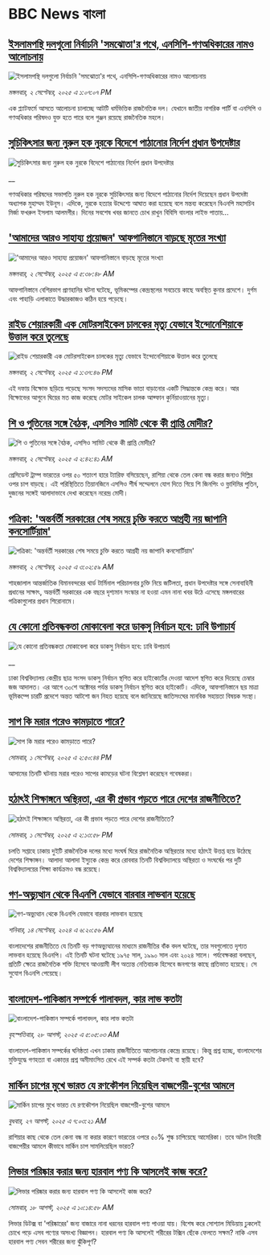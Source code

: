 # BBC News বাংলা## [ইসলামপন্থি দলগুলো নির্বাচনি 'সমঝোতা'র পথে, এনসিপি-গণঅধিকারের নামও আলোচনায়](https://www.bbc.com/bengali/articles/c5y3y31y1lyo?at_medium=RSS&at_campaign=rss?at_campaign=githubrss)![ইসলামপন্থি দলগুলো নির্বাচনি 'সমঝোতা'র পথে, এনসিপি-গণঅধিকারের নামও আলোচনায়](https://ichef.bbci.co.uk/ace/ws/240/cpsprodpb/1de8/live/84d266c0-87e4-11f0-b36e-47414de99d82.jpg)_মঙ্গলবার, ২ সেপ্টেম্বর, ২০২৫ এ ১:০৭:০৭ PM_এক প্ল্যাটফর্মে আসতে আলোচনা চালাচ্ছে আটটি ধর্মভিত্তিক রাজনৈতিক দল। যেখানে জাতীয় নাগরিক পার্টি বা এনসিপি ও গণঅধিকার পরিষদও যুক্ত হতে পারে বলে গুঞ্জন রয়েছে রাজনৈতিক মহলে।## [সুচিকিৎসার জন্য নুরুল হক নুরকে বিদেশে পাঠানোর নির্দেশ প্রধান উপদেষ্টার](https://www.bbc.co.uk/bengali/live/cm2k2l2ed0lt?at_medium=RSS&at_campaign=rss?at_campaign=githubrss)![সুচিকিৎসার জন্য নুরুল হক নুরকে বিদেশে পাঠানোর নির্দেশ প্রধান উপদেষ্টার](https://ichef.bbci.co.uk/ace/standard/240/cpsprodpb/5e3d/live/c75d4d40-8805-11f0-9cf6-cbf3e73ce2b9.jpg)__গণঅধিকার পরিষদের সভাপতি নুরুল হক নূরকে সুচিকিৎসার জন্য বিদেশে পাঠানোর নির্দেশ দিয়েছেন প্রধান উপদেষ্টা অধ্যাপক মুহাম্মদ ইউনূস। এদিকে, নুরকে হত্যার উদ্দেশ্যে আঘাত করা হয়েছে বলে মন্তব্য করেছেন বিএনপি মহাসচিব মির্জা ফখরুল ইসলাম আলমগীর। দিনের সবশেষ খবর জানতে চোখ রাখুন বিবিসি বাংলার লাইভ পাতায়...## ['আমাদের আরও সাহায্য প্রয়োজন' আফগানিস্তানে বাড়ছে মৃতের সংখ্যা](https://www.bbc.com/bengali/articles/ce3j3v90ypdo?at_medium=RSS&at_campaign=rss?at_campaign=githubrss)!['আমাদের আরও সাহায্য প্রয়োজন' আফগানিস্তানে বাড়ছে মৃতের সংখ্যা](https://ichef.bbci.co.uk/ace/ws/240/cpsprodpb/e1c6/live/06553ee0-87ac-11f0-9cf6-cbf3e73ce2b9.jpg)_মঙ্গলবার, ২ সেপ্টেম্বর, ২০২৫ এ ৫:৩৮:৪৮ AM_আফগানিস্তানে বেশিরভাগ প্রাণহানির ঘটনা ঘটেছে, ভূমিকম্পের কেন্দ্রস্থলের সবচেয়ে কাছে অবস্থিত কুনার প্রদেশে। দুর্গম এবং পাহাড়ি এলাকাতে উদ্ধারকাজও কঠিন হয়ে পড়েছে।## [রাইড শেয়ারকারী এক মোটরসাইকেল চালকের মৃত্যু যেভাবে ইন্দোনেশিয়াকে উত্তাল করে তুলেছে](https://www.bbc.com/bengali/articles/czxyxynd99eo?at_medium=RSS&at_campaign=rss?at_campaign=githubrss)![রাইড শেয়ারকারী এক মোটরসাইকেল চালকের মৃত্যু যেভাবে ইন্দোনেশিয়াকে উত্তাল করে তুলেছে](https://ichef.bbci.co.uk/ace/ws/240/cpsprodpb/8b5f/live/fd0a90f0-87d4-11f0-84c8-99de564f0440.jpg)_মঙ্গলবার, ২ সেপ্টেম্বর, ২০২৫ এ ১:৩৭:৪৬ PM_এই দফায় বিক্ষোভ ছড়িয়ে পড়েছে সংসদ সদস্যদের মাসিক ভাতা বাড়ানোর একটি সিদ্ধান্তকে কেন্দ্র করে। আর বিক্ষোভের আগুনে ঘিয়ের মত কাজ করেছে মোটর সাইকেল চালক আফ্ফান কুর্নিয়াওয়ানের মৃত্যু।## [শি ও পুতিনের সঙ্গে বৈঠক, এসসিও সামিট থেকে কী প্রাপ্তি মোদীর?](https://www.bbc.com/bengali/articles/cwy58yzl9veo?at_medium=RSS&at_campaign=rss?at_campaign=githubrss)![শি ও পুতিনের সঙ্গে বৈঠক, এসসিও সামিট থেকে কী প্রাপ্তি মোদীর?](https://ichef.bbci.co.uk/ace/ws/240/cpsprodpb/cd10/live/832fad50-8762-11f0-ac15-0be71ebd833b.jpg)_মঙ্গলবার, ২ সেপ্টেম্বর, ২০২৫ এ ২:৪২:৪১ AM_প্রেসিডেন্ট ট্রাম্প ভারতের ওপর ৫০ শতাংশ হারে ট্যারিফ বসিয়েছেন, রাশিয়া থেকে তেল কেনা বন্ধ করার জন্যও দিল্লির ওপর চাপ বাড়ছে। এই পরিস্থিতিতে তিয়ানজিনে এসসিও শীর্ষ সম্মেলনে যোগ দিতে গিয়ে শি জিনপিং ও ভ্লাদিমির পুতিন, দুজনের সঙ্গেই আলাদাভাবে দেখা করেছেন নরেন্দ্র মোদী।## [পত্রিকা: 'অন্তর্বর্তী সরকারের শেষ সময়ে চুক্তি করতে আগ্রহী নয় জাপানি কনসোর্টিয়াম'](https://www.bbc.com/bengali/articles/c2l7ljqe1q1o?at_medium=RSS&at_campaign=rss?at_campaign=githubrss)![পত্রিকা: 'অন্তর্বর্তী সরকারের শেষ সময়ে চুক্তি করতে আগ্রহী নয় জাপানি কনসোর্টিয়াম'](https://ichef.bbci.co.uk/ace/ws/240/cpsprodpb/7b07/live/b08bacb0-87a6-11f0-a3de-6d3b585b1c43.jpg)_মঙ্গলবার, ২ সেপ্টেম্বর, ২০২৫ এ ৩:০২:৫৯ AM_শাহজালাল আন্তর্জাতিক বিমানবন্দরের থার্ড টার্মিনাল পরিচালনার চুক্তি নিয়ে জটিলতা, প্রধান উপদেষ্টার সঙ্গে সেনাবাহিনী প্রধানের সাক্ষাৎ, অন্তর্বর্তী সরকারের এক বছরে দৃশ্যমান সংস্কার না হওয়া এমন নানা খবর উঠে এসেছে মঙ্গলবারের পত্রিকাগুলোর প্রধান শিরোনামে।## [যে কোনো প্রতিবন্ধকতা মোকাবেলা করে ডাকসু নির্বাচন হবে: ঢাবি উপাচার্য](https://www.bbc.co.uk/bengali/live/c4g6nyv7571t?at_medium=RSS&at_campaign=rss?at_campaign=githubrss)![যে কোনো প্রতিবন্ধকতা মোকাবেলা করে ডাকসু নির্বাচন হবে: ঢাবি উপাচার্য](https://ichef.bbci.co.uk/ace/standard/240/cpsprodpb/a840/live/0a888030-871b-11f0-8539-299a7a7c0d9c.jpg)__ঢাকা বিশ্ববিদ্যালয় কেন্দ্রীয় ছাত্র সংসদ ডাকসু নির্বাচন স্থগিত করে হাইকোর্টের দেওয়া আদেশ স্থগিত করে দিয়েছে চেম্বার জজ আদালত। এর আগে ৩০শে অক্টোবর পর্যন্ত ডাকসু নির্বাচন স্থগিত করে হাইকোর্ট। এদিকে, আফগানিস্তানে ছয় মাত্রা ভূমিকম্পে চারটি প্রদেশে অন্তত আটশো জন নিহত হয়েছে বলে জানিয়েছে জাতিসংঘের মানবিক সহায়তা বিষয়ক সংস্থা।## [সাপ কি মরার পরেও কামড়াতে পারে?](https://www.bbc.com/bengali/articles/cx297d95vevo?at_medium=RSS&at_campaign=rss?at_campaign=githubrss)![সাপ কি মরার পরেও কামড়াতে পারে?](https://ichef.bbci.co.uk/ace/ws/240/cpsprodpb/fabe/live/75f56230-8729-11f0-9ea1-07d888221746.jpg)_সোমবার, ১ সেপ্টেম্বর, ২০২৫ এ ২:৫০:৪৪ PM_আসামের তিনটি ঘটনায় মরার পরেও সাপের কামড়ের ঘটনা বিশ্লেষণ করেছেন গবেষকরা।## [হঠাৎই শিক্ষাঙ্গনে অস্থিরতা, এর কী প্রভাব পড়তে পারে দেশের রাজনীতিতে?](https://www.bbc.com/bengali/articles/czjmrr002l2o?at_medium=RSS&at_campaign=rss?at_campaign=githubrss)![হঠাৎই শিক্ষাঙ্গনে অস্থিরতা, এর কী প্রভাব পড়তে পারে দেশের রাজনীতিতে?](https://ichef.bbci.co.uk/ace/ws/240/cpsprodpb/f540/live/5e619260-8733-11f0-84c8-99de564f0440.jpg)_সোমবার, ১ সেপ্টেম্বর, ২০২৫ এ ২:১৩:৫৮ PM_চলতি সপ্তাহে ঢাকায় দুইটি রাজনৈতিক দলের মধ্যে সংঘর্ষ ঘিরে রাজনৈতিক অস্থিরতার মধ্যে হঠাৎই উত্তপ্ত হয়ে উঠেছে দেশের শিক্ষাঙ্গন। আলাদা আলাদা ইস্যুকে কেন্দ্র করে রোববার তিনটি বিশ্ববিদ্যালয়ে অস্থিরতা ও সংঘর্ষের পর দুটি বিশ্ববিদ্যালয়ের শিক্ষা কার্যক্রমও বন্ধ রয়েছে।## [গণ-অভ্যুত্থান থেকে বিএনপি যেভাবে বারবার লাভবান হয়েছে](https://www.bbc.com/bengali/articles/c74j271n0pzo?at_medium=RSS&at_campaign=rss?at_campaign=githubrss)![গণ-অভ্যুত্থান থেকে বিএনপি যেভাবে বারবার লাভবান হয়েছে](https://ichef.bbci.co.uk/ace/ws/240/cpsprodpb/2225/live/23ccad70-7022-11ef-8f0e-158a0a407ec6.jpg)_শনিবার, ১৪ সেপ্টেম্বর, ২০২৪ এ ৬:২০:৫৬ AM_বাংলাদেশের রাজনীতিতে যে তিনটি বড় গণঅভ্যুত্থানের মাধ্যমে রাজনীতির বাঁক বদল ঘটেছে, তার সবগুলোতে দৃশ্যত লাভবান হয়েছে বিএনপি। এই তিনটি ঘটনা ঘটেছে ১৯৭৫ সাল, ১৯৯০ সাল এবং ২০২৪ সালে। পর্যবেক্ষকরা বলছেন, প্রতিটি ক্ষেত্রে রাজনৈতিক শক্তি হিসেবে আওয়ামী লীগ অত্যন্ত নেতিবাচক হিসেবে জনগণের কাছে প্রতিভাত হয়েছে। সে সুযোগ বিএনপি পেয়েছে।## [বাংলাদেশ-পাকিস্তান সম্পর্কে পালাবদল, কার লাভ কতটা](https://www.bbc.com/bengali/articles/cjr1xy75nwxo?at_medium=RSS&at_campaign=rss?at_campaign=githubrss)![বাংলাদেশ-পাকিস্তান সম্পর্কে পালাবদল, কার লাভ কতটা](https://ichef.bbci.co.uk/ace/ws/240/cpsprodpb/a61e/live/d95888c0-8391-11f0-ab3e-bd52082cd0ae.jpg)_বৃহস্পতিবার, ২৮ আগস্ট, ২০২৫ এ ৫:০৫:০৩ AM_বাংলাদেশ-পাকিস্তান সম্পর্কের ঘনিষ্ঠতা এখন ঢাকায় রাজনীতিতে আলোচনার কেন্দ্রে রয়েছে। কিন্তু প্রশ্ন হচ্ছে, বাংলাদেশের মুক্তিযুদ্ধে গণহত্যা বা একাত্তর প্রশ্ন অমীমাংসিত রেখে এই সম্পর্ক কতটা টেকসই বা স্থায়ী হবে?## [মার্কিন চাপের মুখে ভারত যে রণকৌশল নিয়েছিল বাজপেয়ী-বুশের আমলে ](https://www.bbc.com/bengali/articles/ce937dl32kro?at_medium=RSS&at_campaign=rss?at_campaign=githubrss)![মার্কিন চাপের মুখে ভারত যে রণকৌশল নিয়েছিল বাজপেয়ী-বুশের আমলে ](https://ichef.bbci.co.uk/ace/ws/240/cpsprodpb/519f/live/4ac33250-82a0-11f0-a34f-318be3fb0481.jpg)_বুধবার, ২৭ আগস্ট, ২০২৫ এ ৭:০৩:২১ AM_রাশিয়ার কাছ থেকে তেল কেনা বন্ধ না করার কারণে ভারতের ওপরে ৫০% শুল্ক চাপিয়েছে আমেরিকা। তবে অটল বিহারী বাজপেয়ীর আমলে কীভাবে মার্কিন চাপ সামলিয়েছিল ভারত?## [লিভার পরিষ্কার করার জন্য হারবাল পণ্য কি আসলেই কাজ করে?](https://www.bbc.com/bengali/articles/c93dqkeqwzyo?at_medium=RSS&at_campaign=rss?at_campaign=githubrss)![লিভার পরিষ্কার করার জন্য হারবাল পণ্য কি আসলেই কাজ করে?](https://ichef.bbci.co.uk/ace/ws/240/cpsprodpb/2c5b/live/0b601110-6f99-11f0-af20-030418be2ca5.jpg)_সোমবার, ১৮ আগস্ট, ২০২৫ এ ১০:১৪:৫৮ AM_লিভার ডিটক্স বা 'পরিষ্কারের' জন্য বাজারে নানা ধরনের হারবাল পণ্য পাওয়া যায়। বিশেষ করে সোশ্যাল মিডিয়ায় ঢুকলেই চোখে পড়ে এসব পণ্যের অসংখ্য বিজ্ঞাপন। হারবাল পণ্য কি আসলেই শরীরের টক্সিন ছেঁকে ফেলতে সক্ষম? নাকি এসব হারবাল পণ্য সেবন শরীরের জন্য ঝুঁকিপূর্ণ?